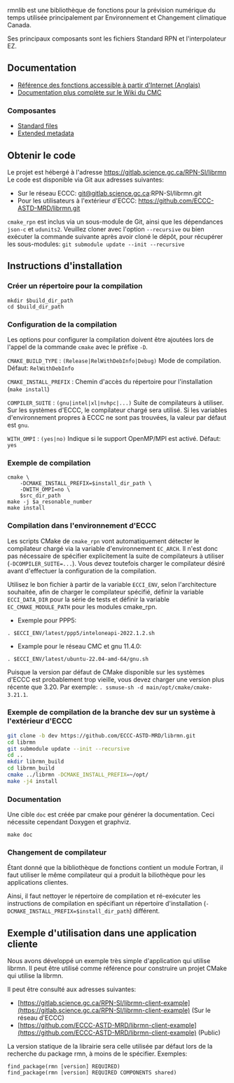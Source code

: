 rmnlib est une bibliothèque de fonctions pour la prévision numérique du temps
utilisée principalement par Environnement et Changement climatique Canada.

Ses principaux composants sont les fichiers Standard RPN et
l'interpolateur EZ.


## Documentation
  * [Référence des fonctions accessible à partir d'Internet (Anglais)](https://science:science@collaboration.cmc.ec.gc.ca/science/si/eng/si/libraries/rmnlib/)
  * [Documentation plus complète sur le Wiki du CMC](https://wiki.cmc.ec.gc.ca/wiki/Librmn)

### Composantes
  * [Standard files](src/fst/README.md)
  * [Extended metadata](src/Meta/README.md)

## Obtenir le code

Le projet est hébergé à l'adresse https://gitlab.science.gc.ca/RPN-SI/librmn
Le code est disponible via Git aux adresses suivantes:
  * Sur le réseau ECCC: git@gitlab.science.gc.ca:RPN-SI/librmn.git
  * Pour les utilisateurs à l'extérieur d'ECCC: https://github.com/ECCC-ASTD-MRD/librmn.git

`cmake_rpn` est inclus via un sous-module de Git, ainsi que les dépendances `json-c` et `udunits2`. Veuillez cloner avec l'option `--recursive` ou bien exécuter la commande suivante après avoir cloné le dépôt, pour récupérer les sous-modules:
`git submodule update --init --recursive`


## Instructions d'installation

### Créer un répertoire pour la compilation
```
mkdir $build_dir_path
cd $build_dir_path
```

### Configuration de la compilation

Les options pour configurer la compilation doivent être ajoutées lors de
l'appel de la commande `cmake` avec le préfixe `-D`.

`CMAKE_BUILD_TYPE`
: `(Release|RelWithDebInfo|Debug)` Mode de compilation. Défaut: `RelWithDebInfo`

`CMAKE_INSTALL_PREFIX`
: Chemin d'accès du répertoire pour l'installation (`make install`)

`COMPILER_SUITE`
: `(gnu|intel|xl|nvhpc|...)` Suite de compilateurs à utiliser. Sur les systèmes d'ECCC,
le compilateur chargé sera utilisé. Si les variables d'environnement propres à
ECCC ne sont pas trouvées, la valeur par défaut est `gnu`.

`WITH_OMPI`
: `(yes|no)` Indique si le support OpenMP/MPI est activé. Défaut: `yes`

### Exemple de compilation
```
cmake \
    -DCMAKE_INSTALL_PREFIX=$install_dir_path \
    -DWITH_OMPI=no \
    $src_dir_path
make -j $a_resonable_number
make install
```

### Compilation dans l'environnement d'ECCC

Les scripts CMake de `cmake_rpn` vont automatiquement détecter le compilateur
chargé via la variable d'environnement `EC_ARCH`. Il n'est donc pas nécessaire
de spécifier explicitement la suite de compilateurs à utiliser
(`-DCOMPILER_SUITE=...`). Vous devez toutefois charger le compilateur désiré
avant d'effectuer la configuration de la compilation.

Utilisez le bon fichier à partir de la variable `ECCI_ENV`, selon
l'architecture souhaitée, afin de charger le compilateur spécifié, définir
la variable `ECCI_DATA_DIR` pour la série de tests et définir la variable
`EC_CMAKE_MODULE_PATH` pour les modules cmake_rpn.

- Exemple pour PPP5:

```
. $ECCI_ENV/latest/ppp5/inteloneapi-2022.1.2.sh
```

- Example pour le réseau CMC et gnu 11.4.0:

```
. $ECCI_ENV/latest/ubuntu-22.04-amd-64/gnu.sh
```

Puisque la version par défaut de CMake disponible sur les systèmes
d'ECCC est probablement trop vieille, vous devez charger une version
plus récente que 3.20. Par exemple: `. ssmuse-sh -d main/opt/cmake/cmake-3.21.1`.


### Exemple de compilation de la branche dev sur un système à l'extérieur d'ECCC
```bash
git clone -b dev https://github.com/ECCC-ASTD-MRD/librmn.git
cd librmn
git submodule update --init --recursive
cd ..
mkdir librmn_build
cd librmn_build
cmake ../librmn -DCMAKE_INSTALL_PREFIX=~/opt/
make -j4 install
```

### Documentation

Une cible `doc` est créée par cmake pour générer la documentation. Ceci nécessite cependant
Doxygen et graphviz.
```
make doc
```

### Changement de compilateur

Étant donné que la bibliothèque de fonctions contient un module Fortran, il
faut utiliser le même compilateur qui a produit la biliothèque pour les
applications clientes.

Ainsi, il faut nettoyer le répertoire de compilation et ré-exécuter les
instructions de compilation en spécifiant un répertoire d'installation
(`-DCMAKE_INSTALL_PREFIX=$install_dir_path`) différent.


## Exemple d'utilisation dans une application cliente

Nous avons développé un exemple très simple d'application qui utilise librmn.
Il peut être utilisé comme référence pour construire un projet CMake qui utilise
la librmn.

Il peut être consulté aux adresses suivantes:
- [https://gitlab.science.gc.ca/RPN-SI/librmn-client-example](https://gitlab.science.gc.ca/RPN-SI/librmn-client-example) (Sur le réseau d'ECCC)
- [https://github.com/ECCC-ASTD-MRD/librmn-client-example](https://github.com/ECCC-ASTD-MRD/librmn-client-example) (Public)

La version statique de la librairie sera celle utilisée par défaut lors de la recherche du package rmn, à moins de le spécifier. Exemples:

```
find_package(rmn [version] REQUIRED)
find_package(rmn [version] REQUIRED COMPONENTS shared)
```
